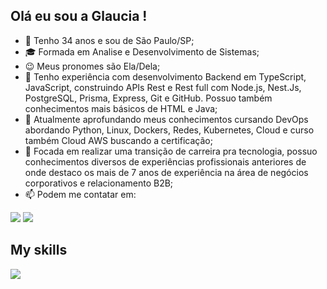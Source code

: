 ## Olá eu sou a Glaucia !

- 👋 Tenho 34 anos e sou de São Paulo/SP;
- 🎓 Formada em Analise e Desenvolvimento de Sistemas;
- 😉 Meus pronomes são Ela/Dela;
- 📝 Tenho experiência com desenvolvimento Backend em TypeScript, JavaScript, construindo APIs Rest e Rest full com Node.js, Nest.Js, PostgreSQL, Prisma, Express, Git e GitHub. Possuo também conhecimentos mais básicos de HTML e Java;
- 🌱 Atualmente aprofundando meus conhecimentos cursando DevOps abordando Python, Linux, Dockers, Redes, Kubernetes, Cloud e curso também Cloud AWS buscando a certificação;
- 🎯 Focada em realizar uma transição de carreira pra tecnologia, possuo conhecimentos diversos de experiências profissionais anteriores de onde destaco os mais de 7 anos de experiência na área de negócios corporativos e relacionamento B2B;
- 📫 Podem me contatar em: 
   
<div> 

  <a href = "mailto:galcastrossc@gmail.com"><img src="https://img.shields.io/badge/-Gmail-%23333?style=for-the-badge&logo=gmail&logoColor=white" target="_blank"></a>
  <a href="https://www.linkedin.com/in/glauciascastro/" target="_blank"><img src="https://img.shields.io/badge/-LinkedIn-%230077B5?style=for-the-badge&logo=linkedin&logoColor=white" target="_blank"></a> 
  
</div>

 ## My skills
   
<a href="https://skillicons.dev">
<img src="https://skillicons.dev/icons?i=js,typescript,python,html,java,nodejs,express,nestjs,eclipse,postgresql,prisma,git,github," />
</a>
</p>

